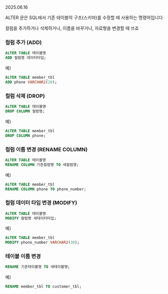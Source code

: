 2025.06.16

ALTER 문은 SQL에서 기존 테이블의 구조(스키마)를 수정할 때 사용하는 명령어입니다

컬럼을 추가하거나 삭제하거나, 이름을 바꾸거나, 자료형을 변경할 때 쓰죠

### 컬럼 추가 (ADD)
```sql
ALTER TABLE 테이블명
ADD 컬럼명 데이터타입;
```
예)
```sql
ALTER TABLE member_tbl
ADD phone VARCHAR2(20);
```

### 컬럼 삭제 (DROP)
```sql
ALTER TABLE 테이블명
DROP COLUMN 컬럼명;
```
예)
```sql
ALTER TABLE member_tbl
DROP COLUMN phone;
```

### 컬럼 이름 변경 (RENAME COLUMN)
```sql
ALTER TABLE 테이블명
RENAME COLUMN 기존컬럼명 TO 새컬럼명;
```
예)
```sql
ALTER TABLE member_tbl
RENAME COLUMN phone TO phone_number;
```

### 컬럼 데이터 타입 변경 (MODIFY)
```sql
ALTER TABLE 테이블명
MODIFY 컬럼명 새데이터타입;
```
예)
```sql
ALTER TABLE member_tbl
MODIFY phone_number VARCHAR2(30);
```

### 테이블 이름 변경
```sql
RENAME 기존테이블명 TO 새테이블명;
```
예)
```sql
RENAME member_tbl TO customer_tbl;
```